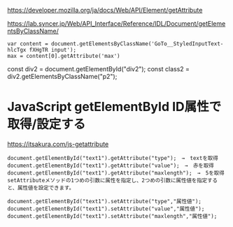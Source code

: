 https://developer.mozilla.org/ja/docs/Web/API/Element/getAttribute

https://lab.syncer.jp/Web/API_Interface/Reference/IDL/Document/getElementsByClassName/
```
var content = document.getElementsByClassName('GoTo__StyledInputText-hlcTgx fXHgTR input');
max = content[0].getAttribute('max')
```

 const div2 = document.getElementById("div2");
 const class2 = div2.getElementsByClassName("p2");
 
 
# JavaScript getElementById ID属性で取得/設定する
https://itsakura.com/js-getattribute
```
document.getElementById("text1").getAttribute("type");　→　textを取得 document.getElementById("text1").getAttribute("value");　→　赤を取得 document.getElementById("text1").getAttribute("maxlength");　→　5を取得
setAttributeメソッドの1つめの引数に属性を指定し、2つめの引数に属性値を指定すると、属性値を設定できます。

document.getElementById("text1").setAttribute("type","属性値"); document.getElementById("text1").setAttribute("value","属性値"); document.getElementById("text1").setAttribute("maxlength","属性値");

```
